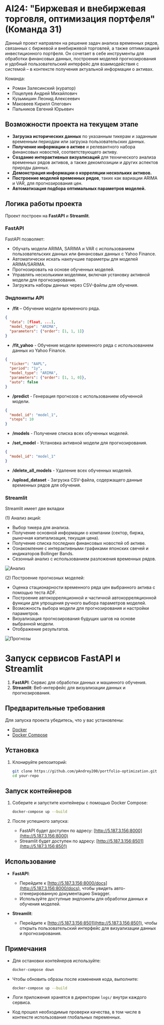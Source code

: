 # AI24: "Биржевая и внебиржевая торговля, оптимизация портфеля" (Команда 31)

Данный проект направлен на решение задач анализа временных рядов, связанных с биржевой и внебиржевой торговлей, а также оптимизацией инвестиционного портфеля. Он сочетает в себе инструменты для обработки финансовых данных, построения моделей прогнозирования и удобный пользовательский интерфейс для взаимодействия с системой – в контексте получения актуальной информации о активах.

Команда:
- Роман Залесинский (куратор)
- Поцелуев Андрей Михайлович
- Кузьмишин Леонид Алексеевич
- Маковеев Кирилл Олегович
- Пальников Евгений Юрьевич

## Возможности проекта на текущем этапе

- **Загрузка исторических данных** по указанным тикерам и заданным временным периодам или загрузка пользовательских данных.
- **Получение информации о активе** и релевантного набора финансовых новостей, соответствующего активу.
- **Создание интерактивных визуализаций** для технического анализа временных рядов активов, а также декомпозиции и других аспектов природы данных.
- **Демонстрация информации о корреляции нескольких активов.**
- **Построение моделей временных рядов**, таких как вариации ARIMA и VAR, для прогнозирования цен.
- **Автоматизация подбора оптимальных параметров моделей.**

## Логика работы проекта

Проект построен на **FastAPI** и **Streamlit**.

### FastAPI

FastAPI позволяет:

- Обучать модели ARIMA, SARIMA и VAR с использованием пользовательских данных или финансовых данных с Yahoo Finance.
- Автоматически искать наилучшие параметры для моделей ARIMA/SARIMA.
- Прогнозировать на основе обученных моделей.
- Управлять несколькими моделями, включая установку активной модели для прогнозирования.
- Загружать наборы данных через CSV-файлы для обучения.

### Эндпоинты API

- **/fit** – Обучение модели временного ряда.

```json
{
  "data": [float, ...],
  "model_type": "ARIMA",
  "parameters": {"order": [1, 1, 1]}
}
```

- **/fit_yahoo** - Обучение модели временного ряда с использованием данных из Yahoo Finance.

```json
{
  "ticker": "AAPL",
  "period": "1y",
  "model_type": "ARIMA",
  "parameters": {"order": [1, 1, 0]},
  "auto": false
}
```

- **/predict** - Генерация прогнозов с использованием обученной модели.

```json
{
  "model_id": "model_1",
  "steps": 10
}
```
- **/models** - Получение списка всех обученных моделей.

- **/set_model** - Установка активной модели для прогнозирования.
```json
{
  "model_id": "model_1"
}
```
- **/delete_all_models** - Удаление всех обученных моделей.

- **/upload_dataset** - Загрузка CSV-файла, содержащего данные временных рядов для обучения.

### Streamlit

Streamlit имеет две вкладки

(1) Анализ акций:

- Выбор тикера для анализа.
- Получение основной информации о компании (сектор, биржа, рыночная капитализация, текущая цена).
- Получение списка последних финансовых новостей об активе.
- Ознакомление с интерактивными графиками японских свечей и индикаторов Bollinger Bands.
- Сезонный анализ с использованием разложения временных рядов.

![Анализ](./media/str_a.gif)

(2) Построение прогнозных моделей:

- Оценка стационарности временного ряда цен выбранного актива с помощью теста ADF.
- Построение автокорреляционной и частичной автокорреляционной функции для упрощения ручного выбора параметров моделей.
- Возможность выбора модели для прогнозирования и настройки параметров.
- Визуализация прогнозирования будущих шагов на основе выбранной модели.
- Отображение результатов.

![Прогнозы](./media/str_p.gif)

# Запуск сервисов FastAPI и Streamlit

1. **FastAPI**: Сервис для обработки данных и машинного обучения.
2. **Streamlit**: Веб-интерфейс для визуализации данных и прогнозирования.


## Предварительные требования
Для запуска проекта убедитесь, что у вас установлены:
- [Docker](https://www.docker.com/)
- [Docker Compose](https://docs.docker.com/compose/)

## Установка
1. Клонируйте репозиторий:
   ```bash
   git clone https://github.com/pAndrey200/portfolio-optimization.git
   cd your-repo
   ```

## Запуск контейнеров
1. Соберите и запустите контейнеры с помощью Docker Compose:
   ```bash
   docker-compose up --build
   ```

2. После успешного запуска:
   - FastAPI будет доступен по адресу: [http://5.187.3.156:8000](http://5.187.3.156:8000)
   - Streamlit будет доступен по адресу: [http://5.187.3.156:8501](http://5.187.3.156:8501)

## Использование
- **FastAPI**:
  - Перейдите к [http://5.187.3.156:8000/docs](http://5.187.3.156:8000/docs), чтобы увидеть авто-сгенерированную документацию Swagger.
  - Используйте доступные эндпоинты для обработки данных и обучения моделей.

- **Streamlit**:
  - Перейдите к [http://5.187.3.156:8501](http://5.187.3.156:8501), чтобы открыть пользовательский интерфейс для визуализации данных и прогнозирования.

## Примечания
- Для остановки контейнеров используйте:
  ```bash
  docker-compose down
  ```

- Чтобы обновить образы после изменения кода, выполните:
  ```bash
  docker-compose up --build
  ```

- Логи приложения хранятся в директории `logs/` внутри каждого сервиса.

- Код прошел необходимые проверки качества, в том числе в контексте использования глобальных переменных. 
